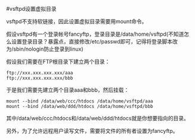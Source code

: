 #vsftpd设置虚拟目录

vsftpd不支持软链接，因此设置虚拟目录需要用mount命令。

假设vsftpd有一个登录帐号fancyftp，登录目录是/data/home/vsftpd(不知道怎么设置登录目录？暴露点，直接修改/etc/passwd即可，记得将登录脚本改为/sbin/nologin防止登录到linux)

假设我们需要在FTP根目录下建立两个目录：
<pre><code>ftp://xxx.xxx.xxx.xxx/aaa
ftp://xxx.xxx.xxx.xxx/bbb</code></pre>

于是我们需要先建立两个目录aaa和bbb，然后挂载：

<pre><code>mount --bind /data/web/ccc/htdocs /data/home/vsftpd/aaa
mount --bind /data/web/ddd/htdocs /data/home/vsftpd/bbb</code></pre>

其中/data/web/ccc/htdocs和/data/web/ddd/htdocs就是你想要指向的目录。

另外，为了允许远程用户读写文件，需要将文件的所有者设置为fancyftp。
